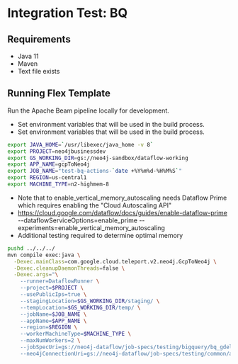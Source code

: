 #  Integration Test: BQ

## Requirements
* Java 11
* Maven
* Text file exists

## Running Flex Template

Run the Apache Beam pipeline locally for development.

* Set environment variables that will be used in the build process.
 * Set environment variables that will be used in the build process.
 ```sh
 export JAVA_HOME=`/usr/libexec/java_home -v 8`
 export PROJECT=neo4jbusinessdev
 export GS_WORKING_DIR=gs://neo4j-sandbox/dataflow-working
 export APP_NAME=gcpToNeo4j
 export JOB_NAME="test-bq-actions-`date +%Y%m%d-%H%M%S`"
 export REGION=us-central1
 export MACHINE_TYPE=n2-highmem-8
 ```
 * Note that to enable_vertical_memory_autoscaling needs Dataflow Prime which requires enabling the "Cloud Autoscaling API"
 * https://cloud.google.com/dataflow/docs/guides/enable-dataflow-prime
   --dataflowServiceOptions=enable_prime 
   --experiments=enable_vertical_memory_autoscaling 
 * Additional testing required to determine optimal memory
 ```sh
pushd ../../../
 mvn compile exec:java \
   -Dexec.mainClass=com.google.cloud.teleport.v2.neo4j.GcpToNeo4j \
   -Dexec.cleanupDaemonThreads=false \
   -Dexec.args="\
     --runner=DataflowRunner \
     --project=$PROJECT \
     --usePublicIps=true \
     --stagingLocation=$GS_WORKING_DIR/staging/ \
     --tempLocation=$GS_WORKING_DIR/temp/ \
     --jobName=$JOB_NAME \
     --appName=$APP_NAME \
     --region=$REGION \
     --workerMachineType=$MACHINE_TYPE \
     --maxNumWorkers=2 \
     --jobSpecUri=gs://neo4j-dataflow/job-specs/testing/bigquery/bq_gdelt_test_spec.json \
     --neo4jConnectionUri=gs://neo4j-dataflow/job-specs/testing/common/auradb-free-connection.json"
 ```

